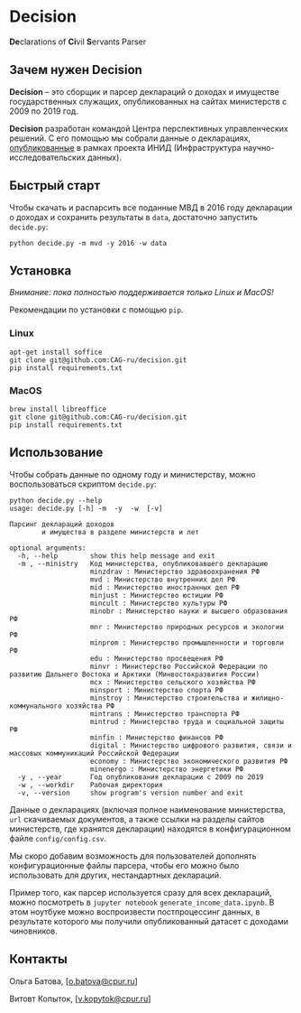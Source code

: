 # Decision
**De**clarations of **Ci**vil **S**ervants Parser

## Зачем нужен Decision

**Decision** – это сборщик и парсер деклараций о доходах и имуществе государственных служащих, опубликованных на сайтах министерств с 2009 по 2019 год. 

**Decision** разработан командой Центра перспективных управленческих решений. С его помощью мы собрали данные о декларациях, [опубликованные](https://data-in.ru/data-catalog/datasets/150/) в рамках проекта ИНИД (Инфраструктура научно-исследовательских данных). 

## Быстрый старт

Чтобы скачать и распарсить все поданные МВД в 2016 году декларации о доходах и сохранить результаты в `data`, достаточно запустить `decide.py`:

```shell
python decide.py -m mvd -y 2016 -w data
```
## Установка

*Внимание: пока полностью поддерживается только Linux и MacOS!*

Рекомендации по установки с помощью `pip`.

### Linux

```shell
apt-get install soffice
git clone git@github.com:CAG-ru/decision.git
pip install requirements.txt
```
### MacOS

```shell
brew install libreoffice
git clone git@github.com:CAG-ru/decision.git
pip install requirements.txt
```
## Использование

Чтобы собрать данные по одному году и министерству, можно воспользоваться скриптом `decide.py`:

```
python decide.py --help
usage: decide.py [-h] -m  -y  -w  [-v]

Парсинг деклараций доходов
        и имущества в разделе министерств и лет

optional arguments:
  -h, --help        show this help message and exit
  -m , --ministry   Код министерства, опубликовавшего декларацию
                    minzdrav : Министерство здравоохранения РФ
                    mvd : Министерство внутренних дел РФ
                    mid : Министерство иностранных дел РФ
                    minjust : Министерство юстиции РФ
                    mincult : Министерство культуры РФ
                    minobr : Министерство науки и высшего образования РФ
                    mnr : Министерство природных ресурсов и экологии РФ
                    minprom : Министерство промышленности и торговли РФ
                    edu : Министерство просвещения РФ
                    minvr : Министерство Российской Федерации по развитию Дальнего Востока и Арктики (Минвостокразвития России)
                    mcx : Министерство сельского хозяйства РФ
                    minsport : Министерство спорта РФ
                    minstroy : Министерство строительства и жилищно-коммунального хозяйства РФ
                    mintrans : Министерство транспорта РФ
                    mintrud : Министерство труда и социальной защиты РФ
                    minfin : Министерство финансов РФ
                    digital : Министерство цифрового развития, связи и массовых коммуникаций Российской Федерации
                    economy : Министерство экономического развития РФ
                    minenergo : Министерство энергетики РФ
  -y , --year       Год опубликования декларации с 2009 по 2019
  -w , --workdir    Рабочая директория
  -v, --version     show program's version number and exit
```

Данные о декларациях (включая полное наименование министерства, `url` скачиваемых документов, а также ссылки на разделы сайтов министерств, где хранятся декларации) находятся в конфигурационном файле `config/config.csv`. 

Мы скоро добавим возможность для пользователей дополнять конфигурационные файлы парсера, чтобы его можно было использовать для других, нестандартных деклараций.

Пример того, как парсер используется сразу для всех деклараций, можно посмотреть в `jupyter notebook` `generate_income_data.ipynb`. В этом ноутбуке можно воспроизвести постпроцессинг данных, в результате которого мы получили опубликованный датасет с доходами чиновников.

## Контакты

Ольга Батова, [o.batova@cpur.ru]

Витовт Копыток, [v.kopytok@cpur.ru]
